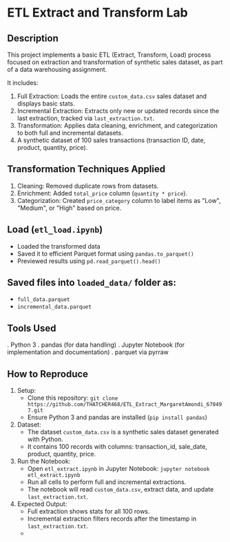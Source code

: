 # ETL Extract and Transform Lab

## Description
This project implements a basic ETL (Extract, Transform, Load) process focused on extraction and transformation of synthetic sales dataset, as part of a data warehousing assignment. 

It includes:
1. Full Extraction: Loads the entire `custom_data.csv` sales dataset and displays basic stats.
2. Incremental Extraction: Extracts only new or updated records since the last extraction, tracked via `last_extraction.txt`.
3. Transformation: Applies data cleaning, enrichment, and categorization to both full and incremental datasets.
4. A synthetic dataset of 100 sales transactions (transaction ID, date, product, quantity, price).

## Transformation Techniques Applied
1. Cleaning: Removed duplicate rows from datasets.
2. Enrichment: Added `total_price` column (`quantity * price`).
3. Categorization: Created `price_category` column to label items as "Low", "Medium", or "High" based on price.

## Load (`etl_load.ipynb`)
- Loaded the transformed data
- Saved it to efficient Parquet format using `pandas.to_parquet()`
- Previewed results using `pd.read_parquet().head()`

## Saved files into `loaded_data/` folder as:
- `full_data.parquet`
- `incremental_data.parquet`

## Tools Used
. Python 3
. pandas (for data handling)
. Jupyter Notebook (for implementation and documentation)
. parquet via pyrraw

## How to Reproduce
1. Setup:
   - Clone this repository: `git clone https://github.com/THATCHER468/ETL_Extract_MargaretAmondi_670497.git`
   - Ensure Python 3 and pandas are installed (`pip install pandas`)
2. Dataset:
   - The dataset `custom_data.csv` is a synthetic sales dataset generated with Python.
   - It contains 100 records with columns: transaction_id, sale_date, product, quantity, price.
3. Run the Notebook:
   - Open `etl_extract.ipynb` in Jupyter Notebook: `jupyter notebook etl_extract.ipynb`
   - Run all cells to perform full and incremental extractions.
   - The notebook will read `custom_data.csv`, extract data, and update `last_extraction.txt`.
4. Expected Output:
   - Full extraction shows stats for all 100 rows.
   - Incremental extraction filters records after the timestamp in `last_extraction.txt`.
   - 



